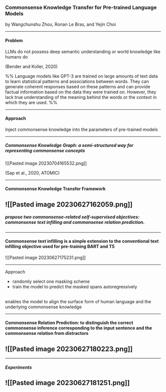 
### Commonsense Knowledge Transfer for Pre-trained Language Models


by Wangchunshu Zhou, Ronan Le Bras, and Yejin Choi
<!-- element style="font-size: 24px"-->

---

#### Problem 
LLMs do not possess deep semantic understanding or world knowledge like humans do

(Bender and Koller, 2020)
<!-- element style="font-size: 24px"-->

%% Language models like GPT-3 are trained on large amounts of text data to learn statistical patterns and associations between words. They can generate coherent responses based on these patterns and can provide factual information based on the data they were trained on. However, they lack true understanding of the meaning behind the words or the context in which they are used. %%

---
#### Approach

Inject commonsense knowledge into the parameters of pre-trained models



---
##### Commonsense Knowledge Graph: a semi-structured way for representing commonsense concepts

![[Pasted image 20230704165532.png]]

(Sap et al., 2020, ATOMIC)
<!-- element style="font-size: 24px"-->

---
#### Commonsense Knowledge Transfer Framework 

![[Pasted image 20230627162059.png]]
---
##### propose two commonsense-related self-supervised objectives: *commonsense text infilling and commonsense relation prediction.* 
---
#### **Commonsense text infilling** is a simple extension to the conventional text infilling objective used for pre-training BART and T5

![[Pasted image 20230627175231.png]]


---
Approach 
- <!-- element style="font-size: 28px"--> randomly select one masking scheme  
- <!-- element style="font-size: 28px"--> train the model to predict the masked spans autoregressively
<br/>
enables the model to align the surface form of human language and the underlying commonsense knowledge

---
#### Commonsense Relation Prediction: to distinguish the correct commonsense inference corresponding to the input sentence and the commonsense relation from distractors


![[Pasted image 20230627180223.png]]
--- 

--- 

##### Experiments

![[Pasted image 20230627181251.png]]
--- 
